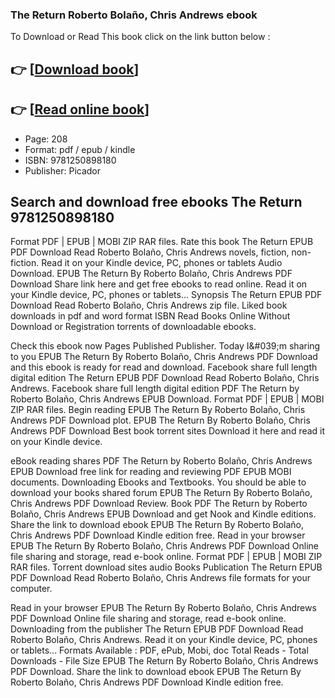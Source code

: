 ### The Return Roberto Bolaño, Chris Andrews ebook

To Download or Read This book click on the link button below :

## 👉  [**[Download book](http://ebooksharez.info/download.php?group=book&from=github.com&id=717492&lnk=1064 "Download book")**]

## 👉  [**[Read online book](http://ebooksharez.info/download.php?group=book&from=github.com&id=717492&lnk=1064 "Read online book")**]


* Page: 208
* Format: pdf / epub / kindle
* ISBN: 9781250898180
* Publisher: Picador



## Search and download free ebooks The Return 9781250898180


Format PDF | EPUB | MOBI ZIP RAR files. Rate this book The Return EPUB PDF Download Read Roberto Bolaño, Chris Andrews novels, fiction, non-fiction. Read it on your Kindle device, PC, phones or tablets Audio Download. EPUB The Return By Roberto Bolaño, Chris Andrews PDF Download Share link here and get free ebooks to read online. Read it on your Kindle device, PC, phones or tablets... Synopsis The Return EPUB PDF Download Read Roberto Bolaño, Chris Andrews zip file. Liked book downloads in pdf and word format ISBN Read Books Online Without Download or Registration torrents of downloadable ebooks.

Check this ebook now Pages Published Publisher. Today I&amp;#039;m sharing to you EPUB The Return By Roberto Bolaño, Chris Andrews PDF Download and this ebook is ready for read and download. Facebook share full length digital edition The Return EPUB PDF Download Read Roberto Bolaño, Chris Andrews. Facebook share full length digital edition PDF The Return by Roberto Bolaño, Chris Andrews EPUB Download. Format PDF | EPUB | MOBI ZIP RAR files. Begin reading EPUB The Return By Roberto Bolaño, Chris Andrews PDF Download plot. EPUB The Return By Roberto Bolaño, Chris Andrews PDF Download Best book torrent sites Download it here and read it on your Kindle device.

eBook reading shares PDF The Return by Roberto Bolaño, Chris Andrews EPUB Download free link for reading and reviewing PDF EPUB MOBI documents. Downloading Ebooks and Textbooks. You should be able to download your books shared forum EPUB The Return By Roberto Bolaño, Chris Andrews PDF Download Review. Book PDF The Return by Roberto Bolaño, Chris Andrews EPUB Download and get Nook and Kindle editions. Share the link to download ebook EPUB The Return By Roberto Bolaño, Chris Andrews PDF Download Kindle edition free. Read in your browser EPUB The Return By Roberto Bolaño, Chris Andrews PDF Download Online file sharing and storage, read e-book online. Format PDF | EPUB | MOBI ZIP RAR files. Torrent download sites audio Books Publication The Return EPUB PDF Download Read Roberto Bolaño, Chris Andrews file formats for your computer.

Read in your browser EPUB The Return By Roberto Bolaño, Chris Andrews PDF Download Online file sharing and storage, read e-book online. Downloading from the publisher The Return EPUB PDF Download Read Roberto Bolaño, Chris Andrews. Read it on your Kindle device, PC, phones or tablets... Formats Available : PDF, ePub, Mobi, doc Total Reads - Total Downloads - File Size EPUB The Return By Roberto Bolaño, Chris Andrews PDF Download. Share the link to download ebook EPUB The Return By Roberto Bolaño, Chris Andrews PDF Download Kindle edition free.





